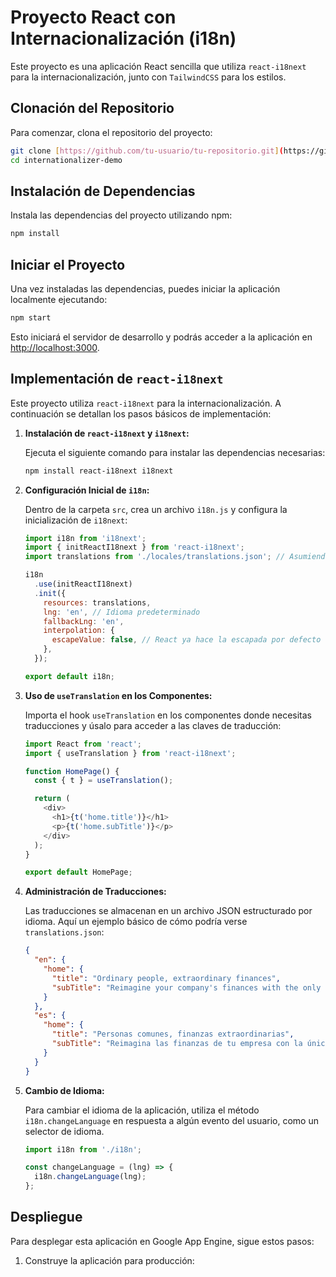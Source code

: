 
# Proyecto React con Internacionalización (i18n)

Este proyecto es una aplicación React sencilla que utiliza `react-i18next` para la internacionalización, junto con `TailwindCSS` para los estilos.

## Clonación del Repositorio

Para comenzar, clona el repositorio del proyecto:

```bash
git clone [https://github.com/tu-usuario/tu-repositorio.git](https://github.com/pedroangel/internationalizer-demo.git)
cd internationalizer-demo
```

## Instalación de Dependencias

Instala las dependencias del proyecto utilizando npm:

```bash
npm install
```

## Iniciar el Proyecto

Una vez instaladas las dependencias, puedes iniciar la aplicación localmente ejecutando:

```bash
npm start
```

Esto iniciará el servidor de desarrollo y podrás acceder a la aplicación en [http://localhost:3000](http://localhost:3000).

## Implementación de `react-i18next`

Este proyecto utiliza `react-i18next` para la internacionalización. A continuación se detallan los pasos básicos de implementación:

1. **Instalación de `react-i18next` y `i18next`:**

   Ejecuta el siguiente comando para instalar las dependencias necesarias:

   ```bash
   npm install react-i18next i18next
   ```

2. **Configuración Inicial de `i18n`:**

   Dentro de la carpeta `src`, crea un archivo `i18n.js` y configura la inicialización de `i18next`:

   ```javascript
   import i18n from 'i18next';
   import { initReactI18next } from 'react-i18next';
   import translations from './locales/translations.json'; // Asumiendo que tus traducciones están en este archivo

   i18n
     .use(initReactI18next)
     .init({
       resources: translations,
       lng: 'en', // Idioma predeterminado
       fallbackLng: 'en',
       interpolation: {
         escapeValue: false, // React ya hace la escapada por defecto
       },
     });

   export default i18n;
   ```

3. **Uso de `useTranslation` en los Componentes:**

   Importa el hook `useTranslation` en los componentes donde necesitas traducciones y úsalo para acceder a las claves de traducción:

   ```javascript
   import React from 'react';
   import { useTranslation } from 'react-i18next';

   function HomePage() {
     const { t } = useTranslation();

     return (
       <div>
         <h1>{t('home.title')}</h1>
         <p>{t('home.subTitle')}</p>
       </div>
     );
   }

   export default HomePage;
   ```

4. **Administración de Traducciones:**

   Las traducciones se almacenan en un archivo JSON estructurado por idioma. Aquí un ejemplo básico de cómo podría verse `translations.json`:

   ```json
   {
     "en": {
       "home": {
         "title": "Ordinary people, extraordinary finances",
         "subTitle": "Reimagine your company's finances with the only platform that brings together accountants and business owners."
       }
     },
     "es": {
       "home": {
         "title": "Personas comunes, finanzas extraordinarias",
         "subTitle": "Reimagina las finanzas de tu empresa con la única plataforma que reúne a contadores y dueños de negocios."
       }
     }
   }
   ```

5. **Cambio de Idioma:**

   Para cambiar el idioma de la aplicación, utiliza el método `i18n.changeLanguage` en respuesta a algún evento del usuario, como un selector de idioma.

   ```javascript
   import i18n from './i18n';

   const changeLanguage = (lng) => {
     i18n.changeLanguage(lng);
   };
   ```

## Despliegue

Para desplegar esta aplicación en Google App Engine, sigue estos pasos:

1. Construye la aplicación para producción:
